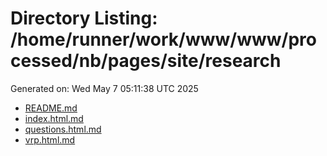 # Directory Listing: /home/runner/work/www/www/processed/nb/pages/site/research
Generated on: Wed May  7 05:11:38 UTC 2025

- [README.md](README.md)
- [index.html.md](index.html.md)
- [questions.html.md](questions.html.md)
- [vrp.html.md](vrp.html.md)
